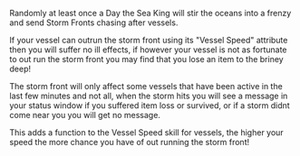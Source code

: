 ---
---
Randomly at least once a Day the Sea King will stir the oceans into a frenzy and send Storm Fronts chasing after vessels.

If your vessel can outrun the storm front using its "Vessel Speed" attribute then you will suffer no ill effects, if however your vessel is not as fortunate to out run the storm front you may find that you lose an item to the briney deep!

The storm front will only affect some vessels that have been active in the last few minutes and not all, when the storm hits you will see a message in your status window if you suffered item loss or survived, or if a storm didnt come near you you will get no message.

This adds a function to the Vessel Speed skill for vessels, the higher your speed the more chance you have of out running the storm front!